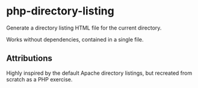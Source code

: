 # php-directory-listing
Generate a directory listing HTML file for the current directory.

Works without dependencies, contained in a single file.

## Attributions

Highly inspired by the default Apache directory listings, but recreated from scratch as a PHP exercise.

